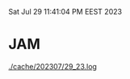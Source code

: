 Sat Jul 29 11:41:04 PM EEST 2023
# JAM
<a href='./cache/202307/29_23.log'>./cache/202307/29_23.log</a>

